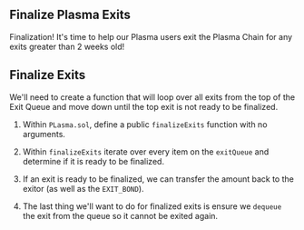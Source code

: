 ## Finalize Plasma Exits

Finalization! It's time to help our Plasma users exit the Plasma Chain for any exits greater than 2 weeks old! 

## Finalize Exits

We'll need to create a function that will loop over all exits from the top of the Exit Queue and move down until the top exit is not ready to be finalized.

1. Within `PLasma.sol`, define a public `finalizeExits` function with no arguments.

2. Within `finalizeExits` iterate over every item on the `exitQueue` and determine if it is ready to be finalized.

3. If an exit is ready to be finalized, we can transfer the amount back to the exitor (as well as the `EXIT_BOND`).

4. The last thing we'll want to do for finalized exits is ensure we `dequeue` the exit from the queue so it cannot be exited again.
